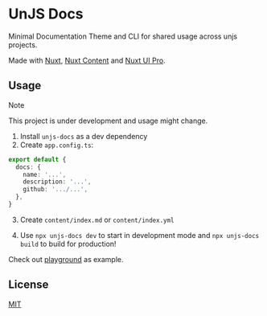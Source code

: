 # UnJS Docs

Minimal Documentation Theme and CLI for shared usage across unjs projects.

Made with [Nuxt](https://nuxt.com/), [Nuxt Content](https://content.nuxt.com) and [Nuxt UI Pro](https://ui.nuxt.com/pro).

## Usage

> [!NOTE]
> This project is under development and usage might change.

1. Install `unjs-docs` as a dev dependency
2. Create `app.config.ts`:

```ts
export default {
  docs: {
    name: '...',
    description: '...',
    github: '.../...',
  },
}
```

3. Create `content/index.md` or `content/index.yml`

4. Use `npx unjs-docs dev` to start in development mode and `npx unjs-docs build` to build for production!

Check out [playground](./playground/) as example.

## License

[MIT](./LICENSE)
